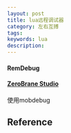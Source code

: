 ```yaml
---
layout: post
title: lua远程调试器
category: 左右互搏
tags:
keywords: lua
description: 
---
```


#### RemDebug

#### [ZeroBrane Studio](https://studio.zerobrane.com/)

使用mobdebug

## Reference
